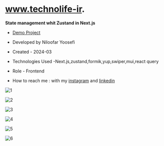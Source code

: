 # www.technolife-ir.

**State management whit Zustand in Next.js**
- [Demo Project](https://https-www-technolife-ir.vercel.app/)

- Developed by Niloofar Yoosefi

- Created - 2024-03

- Technologies Used -Next.js,zustand,formik,yup,swiper,mui,react query

- Role - Frontend

- How to reach me : with my [instagram](https://github.com/niloufar-yousefi) and [linkedin](https://www.linkedin.com/in/niloofar-yoosefikhorram-242742143/)

![1](https://github.com/user-attachments/assets/a8017829-5d46-4152-9299-ae55e9cda762)

![2](https://github.com/user-attachments/assets/a988fa82-3524-4195-90ed-f594266fe89c)

![3](https://github.com/user-attachments/assets/e0231bf6-1e60-4cfd-9b87-ac8fa0ac65be)

![4](https://github.com/user-attachments/assets/9fbe6b81-2d7e-4813-83f3-a8193cec13d1)

![5](https://github.com/user-attachments/assets/1cfab3aa-2e08-4364-9a83-3fe8d92121ac)

![6](https://github.com/user-attachments/assets/e589d59c-2d66-46d1-97dd-337444068e33)












